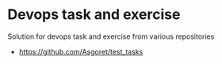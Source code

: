 # Devops task and exercise

Solution for devops task and exercise from various repositories

* <https://github.com/Asgoret/test_tasks>
